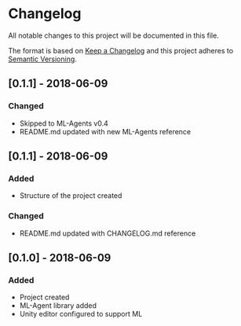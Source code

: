 # Changelog

All notable changes to this project will be documented in this file.

The format is based on [Keep a Changelog](http://keepachangelog.com/en/1.0.0/)
and this project adheres to [Semantic Versioning](http://semver.org/spec/v2.0.0.html).

## [0.1.1] - 2018-06-09

### Changed

- Skipped to ML-Agents v0.4
- README.md updated with new ML-Agents reference

## [0.1.1] - 2018-06-09

### Added

- Structure of the project created

### Changed

- README.md updated with CHANGELOG.md reference

## [0.1.0] - 2018-06-09

### Added

- Project created
- ML-Agent library added
- Unity editor configured to support ML